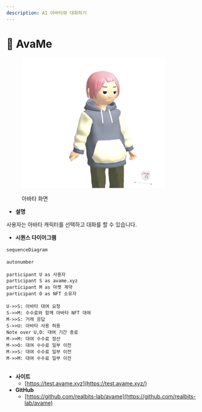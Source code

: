 ```yaml
---
description: AI 아바타와 대화하기
---
```


# 🏈 AvaMe

<figure><img src="../.gitbook/assets/image.png" alt="" width="375"><figcaption><p>아바타 화면</p></figcaption></figure>

* **설명**

사용자는 아바타 캐릭터를 선택하고 대화를 할 수 있습니다.

* **시퀀스 다이어그램**

```mermaid
sequenceDiagram

autonumber

participant U as 사용자
participant S as avame.xyz
participant M as 마켓 계약
participant O as NFT 소유자

U->>S: 아바타 대여 요청
S->>M: 수수료와 함께 아바타 NFT 대여
M->>S: 거래 응답
S->>U: 아바타 사용 허용
Note over U,O: 대여 기간 종료
M->>M: 대여 수수료 정산
M->>O: 대여 수수료 일부 이전
M->>S: 대여 수수료 일부 이전
M->>M: 대여 수수료 일부 이전


```

* **사이트**
  * [https://test.avame.xyz](https://test.avame.xyz/)
* **GitHub**
  * [https://github.com/realbits-lab/avame](https://github.com/realbits-lab/avame)